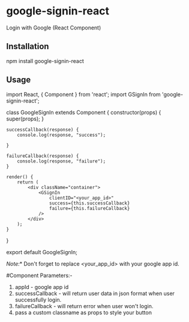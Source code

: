 # google-signin-react

Login with Google (React Component)

## Installation
npm install google-signin-react

## Usage
import React, { Component } from 'react';
import GSignIn from 'google-signin-react';

class GoogleSignIn extends Component {
    constructor(props) {
        super(props);
    }

    successCallback(response) {
        console.log(response, "success");

    }

    failureCallback(response) {
        console.log(response, "failure");
    }

    render() {
        return (
            <div className="container">
                <GSignIn
                    clientID="<your_app_id>"
                    success={this.successCallback}
                    failure={this.failureCallback}
                />
            </div>
        );
    }
}

export default GoogleSignIn;

*Note:** Don't forget to replace <your_app_id> with your google app id.

#Component Parameters:-
1. appId - google app id
2. successCallback - will return user data in json format when user successfully login.
3. failureCallback - will return error when user won't login.
4. pass a custom classname as props to style your button
